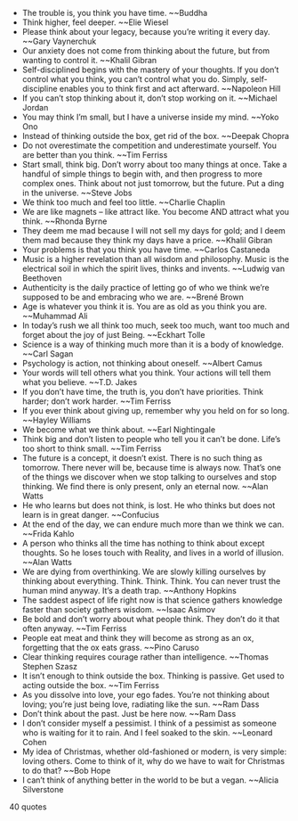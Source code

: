  - The trouble is, you think you have time. ~~Buddha
 - Think higher, feel deeper. ~~Elie Wiesel
 - Please think about your legacy, because you’re writing it every day. ~~Gary Vaynerchuk
 - Our anxiety does not come from thinking about the future, but from wanting to control it. ~~Khalil Gibran
 - Self-disciplined begins with the mastery of your thoughts. If you don’t control what you think, you can’t control what you do. Simply, self-discipline enables you to think first and act afterward. ~~Napoleon Hill
 - If you can’t stop thinking about it, don’t stop working on it. ~~Michael Jordan
 - You may think I’m small, but I have a universe inside my mind. ~~Yoko Ono
 - Instead of thinking outside the box, get rid of the box. ~~Deepak Chopra
 - Do not overestimate the competition and underestimate yourself. You are better than you think. ~~Tim Ferriss
 - Start small, think big. Don’t worry about too many things at once. Take a handful of simple things to begin with, and then progress to more complex ones. Think about not just tomorrow, but the future. Put a ding in the universe. ~~Steve Jobs
 - We think too much and feel too little. ~~Charlie Chaplin
 - We are like magnets – like attract like. You become AND attract what you think. ~~Rhonda Byrne
 - They deem me mad because I will not sell my days for gold; and I deem them mad because they think my days have a price. ~~Khalil Gibran
 - Your problems is that you think you have time. ~~Carlos Castaneda
 - Music is a higher revelation than all wisdom and philosophy. Music is the electrical soil in which the spirit lives, thinks and invents. ~~Ludwig van Beethoven
 - Authenticity is the daily practice of letting go of who we think we’re supposed to be and embracing who we are. ~~Brené Brown
 - Age is whatever you think it is. You are as old as you think you are. ~~Muhammad Ali
 - In today’s rush we all think too much, seek too much, want too much and forget about the joy of just Being. ~~Eckhart Tolle
 - Science is a way of thinking much more than it is a body of knowledge. ~~Carl Sagan
 - Psychology is action, not thinking about oneself. ~~Albert Camus
 - Your words will tell others what you think. Your actions will tell them what you believe. ~~T.D. Jakes
 - If you don’t have time, the truth is, you don’t have priorities. Think harder; don’t work harder. ~~Tim Ferriss
 - If you ever think about giving up, remember why you held on for so long. ~~Hayley Williams
 - We become what we think about. ~~Earl Nightingale
 - Think big and don’t listen to people who tell you it can’t be done. Life’s too short to think small. ~~Tim Ferriss
 - The future is a concept, it doesn’t exist. There is no such thing as tomorrow. There never will be, because time is always now. That’s one of the things we discover when we stop talking to ourselves and stop thinking. We find there is only present, only an eternal now. ~~Alan Watts
 - He who learns but does not think, is lost. He who thinks but does not learn is in great danger. ~~Confucius
 - At the end of the day, we can endure much more than we think we can. ~~Frida Kahlo
 - A person who thinks all the time has nothing to think about except thoughts. So he loses touch with Reality, and lives in a world of illusion. ~~Alan Watts
 - We are dying from overthinking. We are slowly killing ourselves by thinking about everything. Think. Think. Think. You can never trust the human mind anyway. It’s a death trap. ~~Anthony Hopkins
 - The saddest aspect of life right now is that science gathers knowledge faster than society gathers wisdom. ~~Isaac Asimov
 - Be bold and don’t worry about what people think. They don’t do it that often anyway. ~~Tim Ferriss
 - People eat meat and think they will become as strong as an ox, forgetting that the ox eats grass. ~~Pino Caruso
 - Clear thinking requires courage rather than intelligence. ~~Thomas Stephen Szasz
 - It isn’t enough to think outside the box. Thinking is passive. Get used to acting outside the box. ~~Tim Ferriss
 - As you dissolve into love, your ego fades. You’re not thinking about loving; you’re just being love, radiating like the sun. ~~Ram Dass
 - Don’t think about the past. Just be here now. ~~Ram Dass
 - I don’t consider myself a pessimist. I think of a pessimist as someone who is waiting for it to rain. And I feel soaked to the skin. ~~Leonard Cohen
 - My idea of Christmas, whether old-fashioned or modern, is very simple: loving others. Come to think of it, why do we have to wait for Christmas to do that? ~~Bob Hope
 - I can’t think of anything better in the world to be but a vegan. ~~Alicia Silverstone

40 quotes